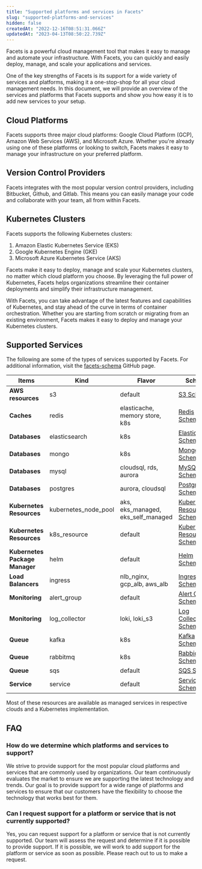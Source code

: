```yaml
---
title: "Supported platforms and services in Facets"
slug: "supported-platforms-and-services"
hidden: false
createdAt: "2022-12-16T08:51:31.066Z"
updatedAt: "2023-04-13T08:50:22.739Z"
---
```

Facets is a powerful cloud management tool that makes it easy to manage and automate your infrastructure. With Facets, you can quickly and easily deploy, manage, and scale your applications and services.

One of the key strengths of Facets is its support for a wide variety of services and platforms, making it a one-stop-shop for all your cloud management needs. In this document, we will provide an overview of the services and platforms that Facets supports and show you how easy it is to add new services to your setup.

## Cloud Platforms

Facets supports three major cloud platforms: Google Cloud Platform (GCP), Amazon Web Services (AWS), and Microsoft Azure. Whether you're already using one of these platforms or looking to switch, Facets makes it easy to manage your infrastructure on your preferred platform.

## Version Control Providers

Facets integrates with the most popular version control providers, including Bitbucket, Github, and Gitlab. This means you can easily manage your code and collaborate with your team, all from within Facets.

## Kubernetes Clusters

Facets supports the following Kubernetes clusters:

1. Amazon Elastic Kubernetes Service (EKS)
2. Google Kubernetes Engine (GKE)
3. Microsoft Azure Kubernetes Service (AKS)

Facets make it easy to deploy, manage and scale your Kubernetes clusters, no matter which cloud platform you choose. By leveraging the full power of Kubernetes, Facets helps organizations streamline their container deployments and simplify their infrastructure management.

With Facets, you can take advantage of the latest features and capabilities of Kubernetes, and stay ahead of the curve in terms of container orchestration. Whether you are starting from scratch or migrating from an existing environment, Facets makes it easy to deploy and manage your Kubernetes clusters.

## Supported Services

The following are some of the types of services supported by Facets. For additional information, visit the [facets-schema](https://github.com/Facets-cloud/facets-schemas#supported-services) GitHub page.

| Items                          | Kind                 | Flavor                             | Schema                                                                                                                    | Sample                                                                                                                                                                                                                                                                                                                               | Readme                                                                                                  |
| ------------------------------ | -------------------- | ---------------------------------- | ------------------------------------------------------------------------------------------------------------------------- | ------------------------------------------------------------------------------------------------------------------------------------------------------------------------------------------------------------------------------------------------------------------------------------------------------------------------------------ | ------------------------------------------------------------------------------------------------------- |
| **AWS resources**              | s3                   | default                            | [S3 Schema](https://facets-cloud.github.io/facets-schemas/schemas/s3/s3.schema.json)                                      | [default](https://facets-cloud.github.io/facets-schemas/schemas/s3/s3.sample.json)                                                                                                                                                                                                                                                   | [Readme](https://facets-cloud.github.io/facets-schemas/schemas/s3/s3.schema.html)                       |
| **Caches**                     | redis                | elasticache, memory store, k8s     | [Redis Schema](https://facets-cloud.github.io/facets-schemas/schemas/redis/redis.schema.json)                             | [elasticache](https://facets-cloud.github.io/facets-schemas/schemas/redis/sample.json), [memorystore](https://facets-cloud.github.io/facets-schemas/schemas/redis/sample.json), [k8s](https://facets-cloud.github.io/facets-schemas/schemas/redis/sample.json)                                                                       | [Readme](https://facets-cloud.github.io/facets-schemas/schemas/redis/)                                  |
| **Databases**                  | elasticsearch        | k8s                                | [Elasticsearch Schema](https://facets-cloud.github.io/facets-schemas/schemas/elasticsearch/elasticsearch.schema.json)     | [k8s](https://facets-cloud.github.io/facets-schemas/schemas/elasticsearch/elasticsearch.sample.json)                                                                                                                                                                                                                                 | [Readme](https://facets-cloud.github.io/facets-schemas/schemas/elasticsearch/elasticsearch.schema.html) |
| **Databases**                  | mongo                | k8s                                | [Mongo Schema](https://facets-cloud.github.io/facets-schemas/schemas/redis/redis.schema.json)                             | [k8s](https://facets-cloud.github.io/facets-schemas/schemas/mongo/)                                                                                                                                                                                                                                                                  | [Readme](https://facets-cloud.github.io/facets-schemas/schemas/mongo/mongo.schema.html)                 |
| **Databases**                  | mysql                | cloudsql, rds, aurora              | [MySQL Schema](https://facets-cloud.github.io/facets-schemas/schemas/mysql/mysql.schema.json)                             | [cloudsql](https://facets-cloud.github.io/facets-schemas/schemas/mysql/mysql.cloudsql.sample.json), [rds](https://facets-cloud.github.io/facets-schemas/schemas/mysql/mysql.rds.sample.json), [aurora](https://facets-cloud.github.io/facets-schemas/schemas/mysql/mysql.aurora.sample.json)                                         | [Readme](https://facets-cloud.github.io/facets-schemas/schemas/mysql/)                                  |
| **Databases**                  | postgres             | aurora, cloudsql                   | [PostgreSQL Schema](https://facets-cloud.github.io/facets-schemas/schemas/postgres/postgres.schema.json)                  | [aurora](https://facets-cloud.github.io/facets-schemas/schemas/postgres/postgres.aurora.sample.json), [cloudsql](https://facets-cloud.github.io/facets-schemas/schemas/postgres/postgres.cloudsql.sample.json)                                                                                                                       | [Readme](https://facets-cloud.github.io/facets-schemas/schemas/postgres/)                               |
| **Kubernetes Resources**       | kubernetes_node_pool | aks, eks_managed, eks_self_managed | [Kubernetes Resource Schema](https://facets-cloud.github.io/facets-schemas/schemas/nodepool/nodepool.schema.json)         | [aks](https://facets-cloud.github.io/facets-schemas/schemas/nodepool/nodepool.aks.sample.json), [eks_managed](https://facets-cloud.github.io/facets-schemas/schemas/nodepool/nodepool.eks-managed.sample.json), [eks_self_managed](https://facets-cloud.github.io/facets-schemas/schemas/nodepool/nodepool.self-managed.sample.json) | [Readme](https://facets-cloud.github.io/facets-schemas/schemas/nodepool/nodepool.schema.html)           |
| **Kubernetes Resources**       | k8s_resource         | default                            | [Kubernetes Resource Schema](https://facets-cloud.github.io/facets-schemas/schemas/k8s_resource/k8s_resource.schema.json) | [default](https://facets-cloud.github.io/facets-schemas/schemas/k8s_resource/sample.json)                                                                                                                                                                                                                                            | [Readme](https://facets-cloud.github.io/facets-schemas/schemas/k8s_resource/)                           |
| **Kubernetes Package Manager** | helm                 | default                            | [Helm Schema](https://facets-cloud.github.io/facets-schemas/schemas/helm/helm.schema.json)                                | [default](https://facets-cloud.github.io/facets-schemas/schemas/helm/sample.json)                                                                                                                                                                                                                                                    | [Readme](https://facets-cloud.github.io/facets-schemas/schemas/helm/)                                   |
| **Load Balancers**             | ingress              | nlb_nginx, gcp_alb, aws_alb        | [Ingress Schema](https://facets-cloud.github.io/facets-schemas/schemas/loadbalancer/ingress.schema.json)                  | [nlb_nginx](https://facets-cloud.github.io/facets-schemas/schemas/loadbalancer/ingress.nlb_nginx.sample.json), [gcp_alb](https://facets-cloud.github.io/facets-schemas/schemas/loadbalancer/ingress.gcp_alb.sample.json), [aws_alb](https://facets-cloud.github.io/facets-schemas/schemas/loadbalancer/ingress.aws_alb.sample.json)  | [Readme](https://facets-cloud.github.io/facets-schemas/schemas/loadbalancer/ingress.schema.html)        |
| **Monitoring**                 | alert_group          | default                            | [Alert Group Schema](https://facets-cloud.github.io/facets-schemas/schemas/alert_group/alert-group.schema.json)           | [default](https://facets-cloud.github.io/facets-schemas/schemas/alert_group/sample.json)                                                                                                                                                                                                                                             | [Readme](https://facets-cloud.github.io/facets-schemas/schemas/alert_group/)                            |
| **Monitoring**                 | log_collector        | loki, loki_s3                      | [Log Collector Schema](https://facets-cloud.github.io/facets-schemas/schemas/log_collector/log-collector.schema.json)     | [loki](https://facets-cloud.github.io/facets-schemas/schemas/log_collector/loki-sample.json), [loki_s3](https://facets-cloud.github.io/facets-schemas/schemas/log_collector/loki-s3-sample.json)                                                                                                                                     | [Readme](https://facets-cloud.github.io/facets-schemas/schemas/log_collector/)                          |
| **Queue**                      | kafka                | k8s                                | [Kafka Schema](https://facets-cloud.github.io/facets-schemas/schemas/kafka/kafka.schema.json)                             | [k8s](https://facets-cloud.github.io/facets-schemas/schemas/kafka/sample-kafka.json)                                                                                                                                                                                                                                                 | [Readme](https://facets-cloud.github.io/facets-schemas/schemas/kafka/kafka.schema.html)                 |
| **Queue**                      | rabbitmq             | k8s                                | [RabbidMQ Schema](https://facets-cloud.github.io/facets-schemas/schemas/rabbitmq/rabbitmq.schema.json)                    | [k8s](https://facets-cloud.github.io/facets-schemas/schemas/rabbitmq/rabbitmq.k8s.sample.json)                                                                                                                                                                                                                                       | [Readme](https://facets-cloud.github.io/facets-schemas/schemas/rabbitmq/rabbitmq.schema.html)           |
| **Queue**                      | sqs                  | default                            | [SQS Schema](https://facets-cloud.github.io/facets-schemas/schemas/sqs/sqs.schema.json)                                   | [default](https://facets-cloud.github.io/facets-schemas/schemas/sqs/sqs.sample.json)                                                                                                                                                                                                                                                 | [Readme](https://facets-cloud.github.io/facets-schemas/schemas/sqs/)                                    |
| **Service**                    | service              | default                            | [Service Schema](https://facets-cloud.github.io/facets-schemas/schemas/service/service.schema.json)                       | [default](https://facets-cloud.github.io/facets-schemas/schemas/service/main.json)                                                                                                                                                                                                                                                   | [Readme](https://facets-cloud.github.io/facets-schemas/schemas/service/service.schema.html)             |

Most of these resources are available as managed services in respective clouds and a Kubernetes implementation.

## FAQ

### How do we determine which platforms and services to support?

We strive to provide support for the most popular cloud platforms and services that are commonly used by organizations. Our team continuously evaluates the market to ensure we are supporting the latest technology and trends. Our goal is to provide support for a wide range of platforms and services to ensure that our customers have the flexibility to choose the technology that works best for them.

### Can I request support for a platform or service that is not currently supported?

Yes, you can request support for a platform or service that is not currently supported. Our team will assess the request and determine if it is possible to provide support. If it is possible, we will work to add support for the platform or service as soon as possible. Please reach out to us to make a request.